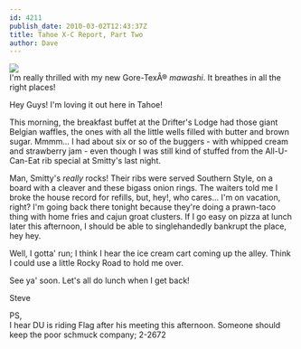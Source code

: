 ```yaml
---
id: 4211
publish_date: 2010-03-02T12:43:37Z
title: Tahoe X-C Report, Part Two
author: Dave
---
```

![](http://www.flagstafffrenzy.org/wp-content/uploads/2010/03/snapshot.jpg)  
I'm really thrilled with my new Gore-TexÂ® _mawashi_. It breathes in all the right places!

Hey Guys! I'm loving it out here in Tahoe!

This morning, the breakfast buffet at the Drifter's Lodge had those giant Belgian waffles, the ones with all the little wells filled with butter and brown sugar. Mmmm... I had about six or so of the buggers - with whipped cream and strawberry jam - even though I was still kind of stuffed from the All-U-Can-Eat rib special at Smitty's last night.

Man, Smitty's _really_ rocks! Their ribs were served Southern Style, on a board with a cleaver and these bigass onion rings. The waiters told me I broke the house record for refills, but, hey!, who cares... I'm on vacation, right? I'm going back there tonight because they're doing a prawn-taco thing with home fries and cajun groat clusters. If I go easy on pizza at lunch later this afternoon, I should be able to singlehandedly bankrupt the place, hey hey.

Well, I gotta' run; I think I hear the ice cream cart coming up the alley. Think I could use a little Rocky Road to hold me over.

See ya' soon. Let's all do lunch when I get back!

Steve

PS,  
I hear DU is riding Flag after his meeting this afternoon. Someone should keep the poor schmuck company; 2-2672